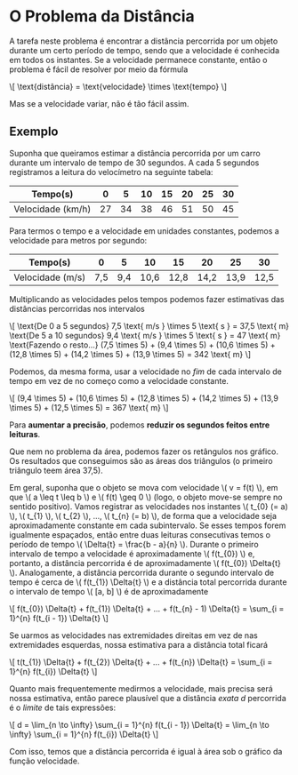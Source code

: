 # O Problema da Distância

A tarefa neste problema é encontrar a distância percorrida por um objeto durante um certo período de tempo, sendo que a velocidade é conhecida em todos os instantes. Se a velocidade permanece constante, então o problema é fácil de resolver por meio da fórmula

\\[
\text{distância} = \text{velocidade} \times \text{tempo}
\\]

Mas se a velocidade variar, não é tão fácil assim.

## Exemplo

Suponha que queiramos estimar a distância percorrida por um carro durante um intervalo de tempo de 30 segundos. A cada 5 segundos registramos a leitura do velocímetro na seguinte tabela:

|      Tempo(s)     | 0  | 5  | 10 | 15 | 20 | 25 | 30 |
|-------------------|----|----|----|----|----|----|----|
| Velocidade (km/h) | 27 | 34 | 38 | 46 | 51 | 50 | 45 |

Para termos o tempo e a velocidade em unidades constantes, podemos a velocidade para metros por segundo:

|      Tempo(s)     |  0  |  5  |  10  |  15  |  20  |  25  |  30  |
|-------------------|-----|-----|------|------|------|------|------|
|  Velocidade (m/s) | 7,5 | 9,4 | 10,6 | 12,8 | 14,2 | 13,9 | 12,5 |

Multiplicando as velocidades pelos tempos podemos fazer estimativas das distâncias percorridas nos intervalos

\\[
\text{De 0 a 5 segundos}
7,5 \text{ m/s } \times 5 \text{ s } = 37,5 \text{ m}
\text{De 5 a 10 segundos}
9,4 \text{ m/s } \times 5 \text{ s } = 47 \text{ m}
\text{Fazendo o resto...}
(7,5 \times 5) + (9,4 \times 5) + (10,6 \times 5) + (12,8 \times 5) + (14,2 \times 5) + (13,9 \times 5) = 342 \text{ m}
\\]

Podemos, da mesma forma, usar a velocidade no *fim* de cada intervalo de tempo em vez de no começo como a velocidade constante.

\\[
(9,4 \times 5) + (10,6 \times 5) + (12,8 \times 5) + (14,2 \times 5) + (13,9 \times 5) + (12,5 \times 5) = 367 \text{ m}
\\]

Para **aumentar a precisão**, podemos **reduzir os segundos feitos entre leituras**.

Que nem no problema da área, podemos fazer os retângulos nos gráfico. Os resultados que conseguimos são as áreas dos triângulos (o primeiro triângulo teem área 37,5).

Em geral, suponha que o objeto se mova com velocidade \\( v = f(t) \\), em que \\( a \leq t \leq b \\) e \\( f(t) \geq 0 \\) (logo, o objeto move-se sempre no sentido positivo). Vamos registrar as velocidades nos instantes \\( t_{0} (= a) \\), \\( t_{1} \\), \\( t_{2} \\), ..., \\( t_{n} (= b) \\), de forma que a velocidade seja aproximadamente constante em cada subintervalo. Se esses tempos forem igualmente espaçados, então entre duas leituras consecutivas temos o período de tempo \\( \Delta{t} = \frac{b - a}{n} \\). Durante o primeiro intervalo de tempo a velocidade é aproximadamente \\( f(t_{0}) \\) e, portanto, a distância percorrida é de aproximadamente \\( f(t_{0}) \Delta{t} \\). Analogamente, a distância percorrida durante o segundo intervalo de tempo é cerca de \\( f(t_{1}) \Delta{t} \\) e a distância total percorrida durante o intervalo de tempo \\( [a, b] \\) é de aproximadamente

\\[
f(t_{0}) \Delta{t} + f(t_{1}) \Delta{t} + ... + f(t_{n} - 1) \Delta{t} = \sum_{i = 1}^{n} f(t_{i - 1}) \Delta{t}
\\]

Se uarmos as velocidades nas extremidades direitas em vez de nas extremidades esquerdas, nossa estimativa para a distância total ficará

\\[
t(t_{1}) \Delta{t} + f(t_{2}) \Delta{t} + ... + f(t_{n}) \Delta{t} = \sum_{i = 1}^{n} f(t_{i}) \Delta{t}
\\]

Quanto mais frequentemente medirmos a velocidade, mais precisa será nossa estimativa, então parece plausível que a distância *exata d* percorrida é o *limite* de tais expressões:

\\[
d = \lim_{n \to \infty} \sum_{i = 1}^{n} f(t_{i - 1}) \Delta{t} = \lim_{n \to \infty} \sum_{i = 1}^{n} f(t_{i}) \Delta{t}
\\]

Com isso, temos que a distância percorrida é igual à área sob o gráfico da função velocidade.
